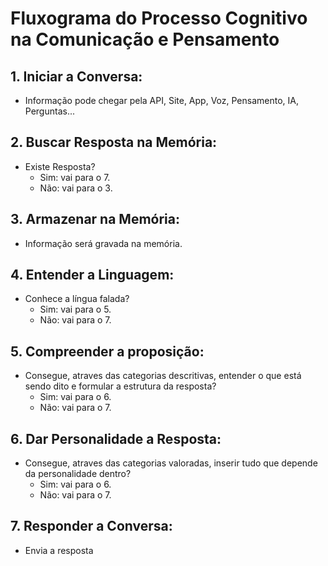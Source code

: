 # Fluxograma do Processo Cognitivo na Comunicação e Pensamento

## 1. **Iniciar a Conversa:**

- Informação pode chegar pela API, Site, App, Voz, Pensamento, IA, Perguntas...

## 2. **Buscar Resposta na Memória:**

- Existe Resposta?
  - Sim: vai para o 7.
  - Não: vai para o 3.

## 3. **Armazenar na Memória:**

- Informação será gravada na memória.

## 4. **Entender a Linguagem:**

- Conhece a língua falada?
  - Sim: vai para o 5.
  - Não: vai para o 7.

## 5. **Compreender a proposição:**

- Consegue, atraves das categorias descritivas, entender o que está sendo dito e formular a estrutura da resposta?
  - Sim: vai para o 6.
  - Não: vai para o 7.
  
## 6. **Dar Personalidade a Resposta:**

- Consegue, atraves das categorias valoradas, inserir tudo que depende da personalidade dentro?
  - Sim: vai para o 6.
  - Não: vai para o 7.

## 7. **Responder a Conversa:**

- Envia a resposta
